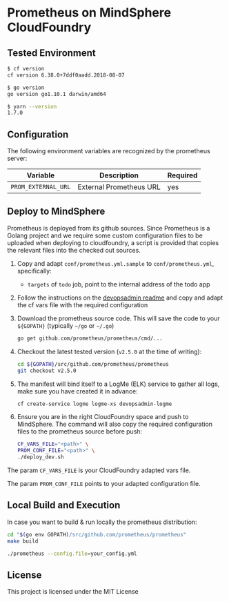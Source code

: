 # Prometheus on MindSphere CloudFoundry

## Tested Environment

```sh
$ cf version
cf version 6.38.0+7ddf0aadd.2018-08-07

$ go version
go version go1.10.1 darwin/amd64

$ yarn --version
1.7.0
```

## Configuration

The following environment variables are recognized by the prometheus server:

| Variable     | Description | Required |
|--------------|-------------|----------|
| `PROM_EXTERNAL_URL` | External Prometheus URL | yes |

## Deploy to MindSphere

Prometheus is deployed from its github sources. Since Prometheus is a Golang
project and we require some custom configuration files to be uploaded when
deploying to cloudfoundry, a script is provided that copies the relevant files
into the checked out sources.

1. Copy and adapt `conf/prometheus.yml.sample` to `conf/prometheus.yml`,
  specifically:
    - `targets` of `todo` job, point to the internal address of the todo app

1. Follow the instructions on the [devopsadmin readme](../README.md) and copy
  and adapt the cf vars file with the required configuration

1. Download the prometheus source code. This will save the code to your
  `${GOPATH}` (typically `~/go` or `~/.go`)

    ```sh
    go get github.com/prometheus/prometheus/cmd/...
    ```

1. Checkout the latest tested version (`v2.5.0` at the time of writing):
    ```sh
    cd ${GOPATH}/src/github.com/prometheus/prometheus
    git checkout v2.5.0
    ```

1. The manifest will bind itself to a LogMe (ELK) service to gather all logs,
  make sure you have created it in advance:

    ```sh
    cf create-service logme logme-xs devopsadmin-logme
    ```

1. Ensure you are in the right CloudFoundry space and push to MindSphere. The
  command will also copy the required configuration files to the prometheus
  source before push:

    ```sh
    CF_VARS_FILE="<path>" \
    PROM_CONF_FILE="<path>" \
    ./deploy_dev.sh
    ```

  The param `CF_VARS_FILE` is your CloudFoundry adapted vars file.
  
  The param `PROM_CONF_FILE` points to your adapted configuration file.

## Local Build and Execution

In case you want to build & run locally the prometheus distribution:

```sh
cd "$(go env GOPATH)/src/github.com/prometheus/prometheus"
make build

./prometheus --config.file=your_config.yml
```

## License

This project is licensed under the MIT License

